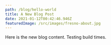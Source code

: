 ```yaml
---
path: /blog/hello-world
title: A New Blog Post
date: 2021-01-12T00:42:46.946Z
featuredImage: /src/images/fresno-about.jpg
---
```

Here is the new blog content. Testing build times.
